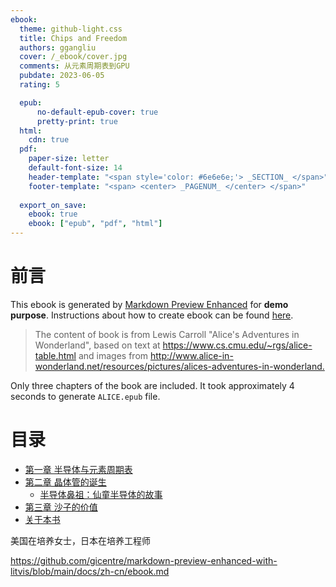 ```yaml
---
ebook:
  theme: github-light.css
  title: Chips and Freedom
  authors: ggangliu
  cover: /_ebook/cover.jpg
  comments: 从元素周期表到GPU
  pubdate: 2023-06-05
  rating: 5

  epub:
      no-default-epub-cover: true
      pretty-print: true
  html:
    cdn: true
  pdf:
    paper-size: letter
    default-font-size: 14
    header-template: "<span style='color: #6e6e6e;'> _SECTION_ </span>"
    footer-template: "<span> <center> _PAGENUM_ </center> </span>"
  
  export_on_save:
    ebook: true
    ebook: ["epub", "pdf", "html"]
---
```


# 前言

This ebook is generated by [Markdown Preview Enhanced](https://github.com/shd101wyy/markdown-preview-enhanced) for **demo purpose**.
Instructions about how to create ebook can be found [here](https://github.com/shd101wyy/markdown-preview-enhanced/tree/master/docs/ebook.md).

> The content of book is from Lewis Carroll "Alice's Adventures in Wonderland", based on text at <https://www.cs.cmu.edu/~rgs/alice-table.html> and images from <http://www.alice-in-wonderland.net/resources/pictures/alices-adventures-in-wonderland.>

Only three chapters of the book are included.
It took approximately 4 seconds to generate `ALICE.epub` file.

# 目录

- [第一章 半导体与元素周期表](/_ebook/contents/01-periodic-table-of-the-elements.md)
- [第二章 晶体管的诞生](/_ebook/contents/02-transistor.md)
  - [半导体鼻祖：仙童半导体的故事](/_ebook/contents/02-semiconductor-story.md)
- [第三章 沙子的价值](/_ebook/contents/03-sand.md)
- [关于本书](/_ebook/contents/book-intro.md)

美国在培养女士，日本在培养工程师

<https://github.com/gicentre/markdown-preview-enhanced-with-litvis/blob/main/docs/zh-cn/ebook.md>
